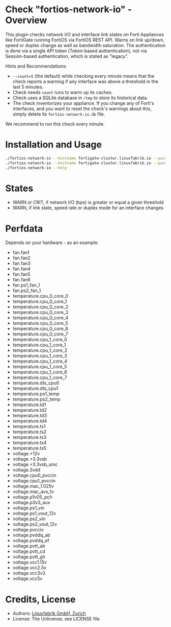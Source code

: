 # Check "fortios-network-io" - Overview

This plugin checks network I/O and interface link states on Forti Appliances like FortiGate running FortiOS via FortiOS REST API. Warns on link up/down, speed or duplex change as well as bandwidth saturation. The authentication is done via a single API token (Token-based authentication), not via Session-based authentication, which is stated as "legacy".

Hints and Recommendations:
* `--count=5` (the default) while checking every minute means that the check reports a warning if any interface was above a threshold in the last 5 minutes.
* Check needs `count` runs to warm up its caches.
* Check uses a SQLite database in `/tmp` to store its historical data.
* The check inventorizes your appliance. If you change any of Forti's interfaces, and you want to reset the check's warnings about this, simply delete its `fortios-network-io.db` file.

We recommend to run this check every minute.


# Installation and Usage

```bash
./fortios-network-io --hostname fortigate-cluster.linuxfabrik.io --password sSEaTjuNbPYW5yepUD2JtDhyykY59D
./fortios-network-io --hostname fortigate-cluster.linuxfabrik.io --password sSEaTjuNbPYW5yepUD2JtDhyykY59D --count 5 --warning 800000000 --critical 900000000
./fortios-network-io --help
```


# States

* WARN or CRIT, if network I/O (bps) is greater or equal a given threshold
* WARN, if link state, speed rate or duplex mode for an interface changes


# Perfdata

Depends on your hardware - as an example:

* fan.fan1
* fan.fan2
* fan.fan3
* fan.fan4
* fan.fan5
* fan.fan6
* fan.ps1_fan_1
* fan.ps2_fan_1
* temperature.cpu_0_core_0
* temperature.cpu_0_core_1
* temperature.cpu_0_core_2
* temperature.cpu_0_core_3
* temperature.cpu_0_core_4
* temperature.cpu_0_core_5
* temperature.cpu_0_core_6
* temperature.cpu_0_core_7
* temperature.cpu_1_core_0
* temperature.cpu_1_core_1
* temperature.cpu_1_core_2
* temperature.cpu_1_core_3
* temperature.cpu_1_core_4
* temperature.cpu_1_core_5
* temperature.cpu_1_core_6
* temperature.cpu_1_core_7
* temperature.dts_cpu0
* temperature.dts_cpu1
* temperature.ps1_temp
* temperature.ps2_temp
* temperature.td1
* temperature.td2
* temperature.td3
* temperature.td4
* temperature.ts1
* temperature.ts2
* temperature.ts3
* temperature.ts4
* temperature.ts5
* voltage.+12v
* voltage.+3.3vsb
* voltage.+3.3vsb_smc
* voltage.3vdd
* voltage.cpu0_pvccin
* voltage.cpu1_pvccin
* voltage.mac_1.025v
* voltage.mac_avs_1v
* voltage.p1v05_pch
* voltage.p3v3_aux
* voltage.ps1_vin
* voltage.ps1_vout_12v
* voltage.ps2_vin
* voltage.ps2_vout_12v
* voltage.pvccio
* voltage.pvddq_ab
* voltage.pvddq_ef
* voltage.pvtt_ab
* voltage.pvtt_cd
* voltage.pvtt_gh
* voltage.vcc1.15v
* voltage.vcc2.5v
* voltage.vcc3v3
* voltage.vcc5v


# Credits, License

* Authors: [Linuxfabrik GmbH, Zurich](https://www.linuxfabrik.ch)
* License: The Unlicense, see LICENSE file.